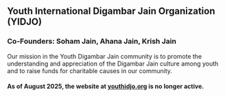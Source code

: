## Youth International Digambar Jain Organization (YIDJO)

### Co-Founders: Soham Jain, Ahana Jain, Krish Jain

Our mission in the Youth Digambar Jain community is to promote the understanding and appreciation of the Digambar Jain culture among youth and to raise funds for charitable causes in our community.

#### As of August 2025, the website at [youthidjo.org](https://youthidjo.org) is no longer active.
